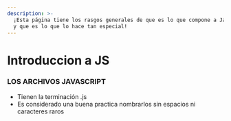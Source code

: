 ```yaml
---
description: >-
  ¡Esta página tiene los rasgos generales de que es lo que compone a JavaScript
  y que es lo que lo hace tan especial!
---
```


# Introduccion a JS

### LOS ARCHIVOS JAVASCRIPT

* Tienen la terminación .js&#x20;
* Es considerado una buena practica nombrarlos sin espacios ni caracteres raros
